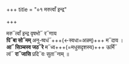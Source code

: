 +++
title = "०१ मरुत्वाँ इन्द्र"

+++

मरु᳓त्वाँ इन्द्र वृषभो᳓ र᳓णाय  
**पि᳓बा सो᳓मम्** अनु-ष्वधं᳓+++(←स्वधा=अन्नम्)+++ म᳓दाय ।  
**आ᳓ सिञ्चस्व जठ᳓रे** म᳓ध्व+++(=मधुसदृशस्य)+++ ऊर्मिं᳓  
त्वं᳓ **रा᳓जासि** प्रदि᳓वः सुता᳓नाम् ॥
